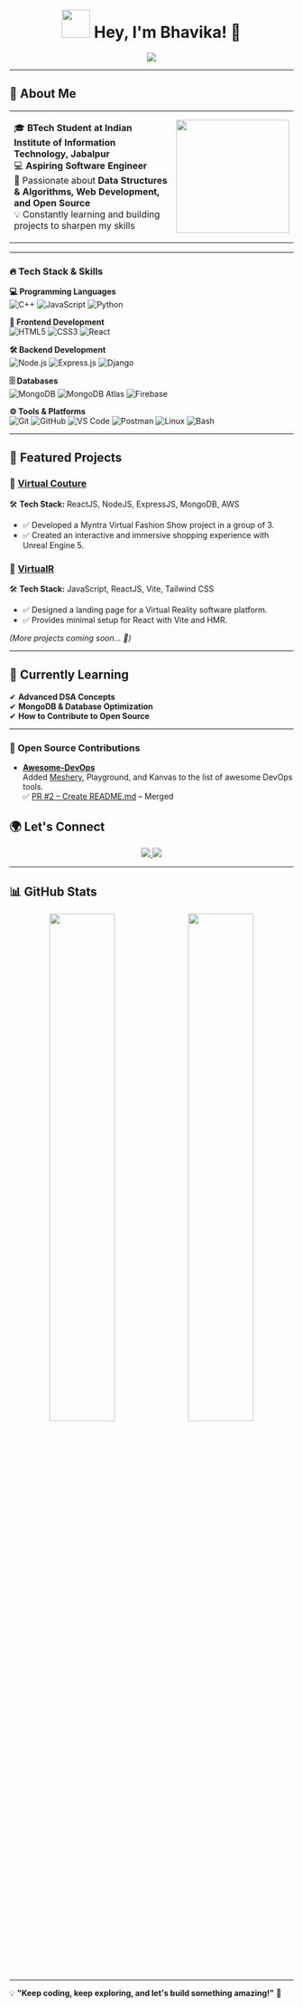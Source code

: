 <h1 align="center">  
  <img src="https://media1.giphy.com/media/v1.Y2lkPTc5MGI3NjExZnloa293cHlydTczc2VvM3J3bWVncDM3a2l3OWM4NHNybjNoN2M3eSZlcD12MV9pbnRlcm5hbF9naWZfYnlfaWQmY3Q9Zw/BferOKonYOspm28AiB/giphy.gif" width="50">  
  Hey, I'm Bhavika! 👋  
</h1>  

<p align="center">  
  <img src="https://readme-typing-svg.herokuapp.com?font=Fira+Code&pause=1000&color=F75C7E&width=435&lines=Aspiring+Software+Engineer;Passionate+about+Web+Development+%26+DSA;Open+Source+Enthusiast+%7C+Tech+Explorer" />  
</p>  

---  

## 🚀 About Me

<table><tr>
<td>

🎓 **BTech Student at Indian Institute of Information Technology, Jabalpur**  
💻 **Aspiring Software Engineer**  
🌱 Passionate about **Data Structures & Algorithms, Web Development, and Open Source**  
💡 Constantly learning and building projects to sharpen my skills  

</td>
<td>
  <img src="https://media1.giphy.com/media/v1.Y2lkPTc5MGI3NjExZnloa293cHlydTczc2VvM3J3bWVncDM3a2l3OWM4NHNybjNoN2M3eSZlcD12MV9pbnRlcm5hbF9naWZfYnlfaWQmY3Q9Zw/BferOKonYOspm28AiB/giphy.gif" width="200">  
</td>
</tr></table>

---  
### 🔥 Tech Stack & Skills

**💻 Programming Languages**  
![C++](https://img.shields.io/badge/C++-00599C?style=flat-square&logo=cplusplus&logoColor=white)
![JavaScript](https://img.shields.io/badge/JavaScript-F7DF1E?style=flat-square&logo=javascript&logoColor=black)
![Python](https://img.shields.io/badge/Python-14354C?style=flat-square&logo=python&logoColor=white)

**🎨 Frontend Development**  
![HTML5](https://img.shields.io/badge/HTML5-E34F26?style=flat-square&logo=html5&logoColor=white)
![CSS3](https://img.shields.io/badge/CSS3-1572B6?style=flat-square&logo=css3&logoColor=white)
![React](https://img.shields.io/badge/React-20232A?style=flat-square&logo=react&logoColor=61DAFB)

**🛠 Backend Development**  
![Node.js](https://img.shields.io/badge/Node.js-339933?style=flat-square&logo=nodedotjs&logoColor=white)
![Express.js](https://img.shields.io/badge/Express.js-000000?style=flat-square&logo=express&logoColor=white)
![Django](https://img.shields.io/badge/Django-092E20?style=flat-square&logo=django&logoColor=white)

**🗄️ Databases**  
![MongoDB](https://img.shields.io/badge/MongoDB-47A248?style=flat-square&logo=mongodb&logoColor=white)
![MongoDB Atlas](https://img.shields.io/badge/MongoDB%20Atlas-47A248?style=flat-square&logo=mongodb&logoColor=white)
![Firebase](https://img.shields.io/badge/Firebase-FFCA28?style=flat-square&logo=firebase&logoColor=black)

**⚙️ Tools & Platforms**  
![Git](https://img.shields.io/badge/Git-F05032?style=flat-square&logo=git&logoColor=white)
![GitHub](https://img.shields.io/badge/GitHub-181717?style=flat-square&logo=github&logoColor=white)
![VS Code](https://img.shields.io/badge/VS%20Code-007ACC?style=flat-square&logo=visualstudiocode&logoColor=white)
![Postman](https://img.shields.io/badge/Postman-FF6C37?style=flat-square&logo=postman&logoColor=white)
![Linux](https://img.shields.io/badge/Linux-FCC624?style=flat-square&logo=linux&logoColor=black)
![Bash](https://img.shields.io/badge/Bash-4EAA25?style=flat-square&logo=gnubash&logoColor=white)

---  

## 📂 Featured Projects  

### 🚀 **[Virtual Couture](https://github.com/Jasmine5220/fashion-show-prototype.git)**  
🛠 **Tech Stack:** ReactJS, NodeJS, ExpressJS, MongoDB, AWS  
- ✅ Developed a Myntra Virtual Fashion Show project in a group of 3.  
- ✅ Created an interactive and immersive shopping experience with Unreal Engine 5.  

### 🌟 **[VirtualR](https://github.com/Bhavika42/Virtual-Reality.git)**  
🛠 **Tech Stack:** JavaScript, ReactJS, Vite, Tailwind CSS  
- ✅ Designed a landing page for a Virtual Reality software platform.  
- ✅ Provides minimal setup for React with Vite and HMR.  

_(More projects coming soon... 🚀)_  

---  

## 🌱 Currently Learning  

✔ **Advanced DSA Concepts**  
✔ **MongoDB & Database Optimization**  
✔ **How to Contribute to Open Source**  

---  

### 🌟 Open Source Contributions

- **[Awesome-DevOps](https://github.com/James-Kua/Awesome-DevOps)**  
  Added [Meshery](https://github.com/meshery/meshery), Playground, and Kanvas to the list of awesome DevOps tools.  
  ✅ [PR #2 – Create README.md](https://github.com/James-Kua/Awesome-DevOps/pull/2) – Merged  


## 🌍 Let's Connect  

<p align="center">  
  <a href="https://www.linkedin.com/in/bhavika-sehgal24/">  
    <img src="https://img.shields.io/badge/-LinkedIn-0A66C2?style=for-the-badge&logo=Linkedin&logoColor=white">  
  </a>  
  <a href="mailto:bhavikasehgal2@gmail.com">  
    <img src="https://img.shields.io/badge/-Email-red?style=for-the-badge&logo=gmail&logoColor=white">  
  </a>  
</p>  

---  

## 📊 GitHub Stats  

<p align="center">  
  <img src="https://github-readme-stats.vercel.app/api?username=Bhavika42&show_icons=true&theme=tokyonight" width="48%">  
  <img src="https://github-readme-streak-stats.herokuapp.com/?user=Bhavika42&theme=tokyonight" width="48%">  
</p>  

---  

💡 **"Keep coding, keep exploring, and let's build something amazing!"** 🚀  
